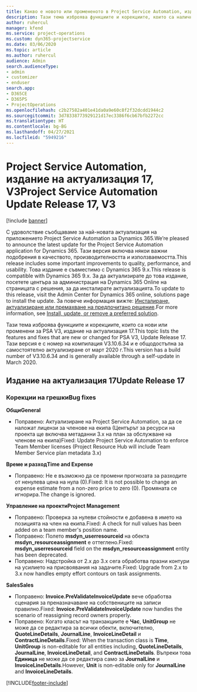 ```yaml
---
title: Какво е новото или промененото в Project Service Automation, издание на актуализация 17, V3
description: Тази тема изброява функциите и корекциите, които са налични в Project Service Automation V3, издание на актуализация 17, V3.
author: ruhercul
manager: kfend
ms.service: project-operations
ms.custom: dyn365-projectservice
ms.date: 03/06/2020
ms.topic: article
ms.author: ruhercul
audience: Admin
search.audienceType:
- admin
- customizer
- enduser
search.app:
- D365CE
- D365PS
- ProjectOperations
ms.openlocfilehash: c2b27582a401e41da0a9e60c8f2f32dcdd1944c2
ms.sourcegitcommit: 3d78338773929121d17ec3386f6cb67bfb2272cc
ms.translationtype: HT
ms.contentlocale: bg-BG
ms.lasthandoff: 04/27/2021
ms.locfileid: "5949216"
---
```

# <a name="project-service-automation-update-release-17-v3"></a><span data-ttu-id="22118-103">Project Service Automation, издание на актуализация 17, V3</span><span class="sxs-lookup"><span data-stu-id="22118-103">Project Service Automation Update Release 17, V3</span></span>

[!include [banner](../includes/psa-now-project-operations.md)]

<span data-ttu-id="22118-104">С удоволствие съобщаваме за най-новата актуализация на приложението Project Service Automation за Dynamics 365.</span><span class="sxs-lookup"><span data-stu-id="22118-104">We’re pleased to announce the latest update for the Project Service Automation application for Dynamics 365.</span></span> <span data-ttu-id="22118-105">Тази версия включва някои важни подобрения в качеството, производителността и използваемостта.</span><span class="sxs-lookup"><span data-stu-id="22118-105">This release includes some important improvements to quality, performance, and usability.</span></span>  <span data-ttu-id="22118-106">Това издание е съвместимо с Dynamics 365 9.x.</span><span class="sxs-lookup"><span data-stu-id="22118-106">This release is compatible with Dynamics 365 9.x.</span></span> <span data-ttu-id="22118-107">За да актуализирате до това издание, посетете центъра за администрация на Dynamics 365 Online на страницата с решения, за да инсталирате актуализацията.</span><span class="sxs-lookup"><span data-stu-id="22118-107">To update to this release, visit the Admin Center for Dynamics 365 online, solutions page to install the update.</span></span> <span data-ttu-id="22118-108">За повече информация вижте: [Инсталиране, актуализиране или премахване на предпочитано решение](/power-platform/admin/install-remove-preferred-solution).</span><span class="sxs-lookup"><span data-stu-id="22118-108">For more information, see [Install, update, or remove a preferred solution](/power-platform/admin/install-remove-preferred-solution).</span></span>

<span data-ttu-id="22118-109">Тази тема изброява функциите и корекциите, които са нови или променени за PSA V3, издание на актуализация 17.</span><span class="sxs-lookup"><span data-stu-id="22118-109">This topic lists the features and fixes that are new or changed for PSA V3, Update Release 17.</span></span> <span data-ttu-id="22118-110">Тази версия е с номер на компилация V3.10.6.34 и е общодостъпна за самостоятелно актуализиране от март 2020 г.</span><span class="sxs-lookup"><span data-stu-id="22118-110">This version has a build number of V3.10.6.34 and is generally available through a self-update in March 2020.</span></span>


## <a name="update-release-17"></a><span data-ttu-id="22118-111">Издание на актуализация 17</span><span class="sxs-lookup"><span data-stu-id="22118-111">Update Release 17</span></span>

### <a name="bug-fixes"></a><span data-ttu-id="22118-112">Корекции на грешки</span><span class="sxs-lookup"><span data-stu-id="22118-112">Bug fixes</span></span>

<span data-ttu-id="22118-113">**Общи**</span><span class="sxs-lookup"><span data-stu-id="22118-113">**General**</span></span>

- <span data-ttu-id="22118-114">Поправено: Актуализиране на Project Service Automation, за да се наложат лицензи за членове на екипа (Центърът за ресурси на проекта ще включва метаданни 3.x на план за обслужване на членове на екипа)</span><span class="sxs-lookup"><span data-stu-id="22118-114">Fixed: Update Project Service Automation to enforce Team Member licenses (Project Resource Hub will include Team Member Service plan metadata 3.x)</span></span>
 
<span data-ttu-id="22118-115">**Време и разход**</span><span class="sxs-lookup"><span data-stu-id="22118-115">**Time and Expense**</span></span>

- <span data-ttu-id="22118-116">Поправено: Не е възможно да се промени прогнозата за разходите от ненулева цена на нула (0).</span><span class="sxs-lookup"><span data-stu-id="22118-116">Fixed: It is not possible to change an expense estimate from a non-zero price to zero (0).</span></span> <span data-ttu-id="22118-117">Промяната се игнорира.</span><span class="sxs-lookup"><span data-stu-id="22118-117">The change is ignored.</span></span>

<span data-ttu-id="22118-118">**Управление на проекти**</span><span class="sxs-lookup"><span data-stu-id="22118-118">**Project Management**</span></span>

- <span data-ttu-id="22118-119">Поправено: Проверка за нулеви стойности е добавена в името на позицията на член на екипа.</span><span class="sxs-lookup"><span data-stu-id="22118-119">Fixed: A check for null values has been added on a team member's position name.</span></span>
- <span data-ttu-id="22118-120">Поправено: Полето **msdyn_userresourceid** на обекта **msdyn_resourceassignment** е оттеглено.</span><span class="sxs-lookup"><span data-stu-id="22118-120">Fixed: **msdyn_userresourceid** field on the **msdyn_resourceassignment** entity has been deprecated.</span></span>
- <span data-ttu-id="22118-121">Поправено: Надстройка от 2.x до 3.x сега обработва празни контури на усилието на присвоявания на задачите.</span><span class="sxs-lookup"><span data-stu-id="22118-121">Fixed: Upgrade from 2.x to 3.x now handles empty effort contours on task assignments.</span></span>

<span data-ttu-id="22118-122">**Sales**</span><span class="sxs-lookup"><span data-stu-id="22118-122">**Sales**</span></span>

- <span data-ttu-id="22118-123">Поправено: **Invoice.PreValidateInvoiceUpdate** вече обработва сценария за преназначаване на собствениците на записи правилно.</span><span class="sxs-lookup"><span data-stu-id="22118-123">Fixed: **Invoice.PreValidateInvoiceUpdate** now handles the scenario of reassigning record owners properly.</span></span>
- <span data-ttu-id="22118-124">Поправено: Когато класът на транзакциите е **Час**, **UnitGroup** не може да се редактира за всички обекти, включително, **QuoteLineDetails**, **JournalLine**, **InvoiceLineDetail** и **ContractLineDetails**.</span><span class="sxs-lookup"><span data-stu-id="22118-124">Fixed: When the transaction class is **Time**, **UnitGroup** is non-editable for all entities including, **QuoteLineDetails**, **JournalLine**, **InvoiceLineDetail**, and **ContractLineDetails**.</span></span> <span data-ttu-id="22118-125">Въпреки това **Единица** не може да се редактира само за **JournalLine** и **InvoiceLineDetails**.</span><span class="sxs-lookup"><span data-stu-id="22118-125">However, **Unit** is non-editable only for **JournalLine** and **InvoiceLineDetails**.</span></span>




[!INCLUDE[footer-include](../includes/footer-banner.md)]